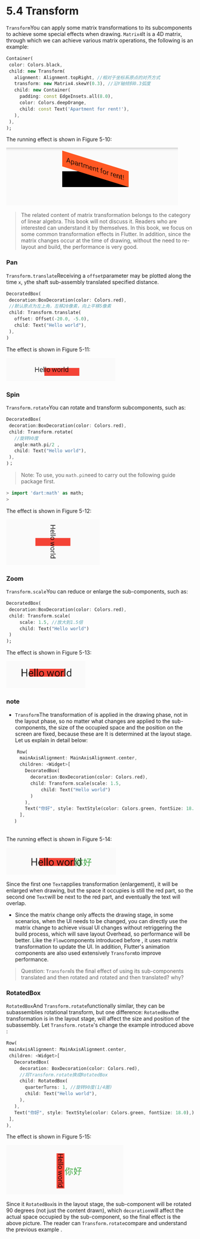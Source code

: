 # 5.4 Transform

`Transform`You can apply some matrix transformations to its subcomponents to achieve some special effects when drawing. `Matrix4`It is a 4D matrix, through which we can achieve various matrix operations, the following is an example:

``` dart 
Container(
 color: Colors.black,
 child: new Transform(
   alignment: Alignment.topRight, //相对于坐标系原点的对齐方式
   transform: new Matrix4.skewY(0.3), //沿Y轴倾斜0.3弧度
   child: new Container(
     padding: const EdgeInsets.all(8.0),
     color: Colors.deepOrange,
     child: const Text('Apartment for rent!'),
   ),
 ),
);

```

The running effect is shown in Figure 5-10:

![Figure 5-10](../resources/imgs/5-10.png)

> The related content of matrix transformation belongs to the category of linear algebra. This book will not discuss it. Readers who are interested can understand it by themselves. In this book, we focus on some common transformation effects in Flutter. In addition, since the matrix changes occur at the time of drawing, without the need to re-layout and build, the performance is very good.

### Pan

`Transform.translate`Receiving a `offset`parameter may be plotted along the time `x`, `y`the shaft sub-assembly translated specified distance.

``` dart 
DecoratedBox(
 decoration:BoxDecoration(color: Colors.red),
 //默认原点为左上角，左移20像素，向上平移5像素  
 child: Transform.translate(
   offset: Offset(-20.0, -5.0),
   child: Text("Hello world"),
 ),
)

```

The effect is shown in Figure 5-11:

![Figure 5-11](../resources/imgs/5-11.png)

### Spin

`Transform.rotate`You can rotate and transform subcomponents, such as:

``` dart 
DecoratedBox(
 decoration:BoxDecoration(color: Colors.red),
 child: Transform.rotate(
   //旋转90度
   angle:math.pi/2 ,
   child: Text("Hello world"),
 ),
)；

```

> Note: To use, you `math.pi`need to carry out the following guide package first.
> 
``` dart 
> import 'dart:math' as math;
> 
```

The effect is shown in Figure 5-12:

![Figure 5-12](../resources/imgs/5-12.png)

### Zoom

`Transform.scale`You can reduce or enlarge the sub-components, such as:

``` dart 
DecoratedBox(
 decoration:BoxDecoration(color: Colors.red),
 child: Transform.scale(
     scale: 1.5, //放大到1.5倍
     child: Text("Hello world")
 )
);

```

The effect is shown in Figure 5-13:

![Figure 5-13](../resources/imgs/5-13.png)

### note

-   `Transform`The transformation of is applied in the drawing phase, not in the layout phase, so no matter what changes are applied to the sub-components, the size of the occupied space and the position on the screen are fixed, because these are It is determined at the layout stage. Let us explain in detail below:
   
``` dart 
    Row(
     mainAxisAlignment: MainAxisAlignment.center,
     children: <Widget>[
       DecoratedBox(
         decoration:BoxDecoration(color: Colors.red),
         child: Transform.scale(scale: 1.5,
             child: Text("Hello world")
         )
       ),
       Text("你好", style: TextStyle(color: Colors.green, fontSize: 18.0),)
     ],
   )
   
```
   
   The running effect is shown in Figure 5-14:
   
   ![Figure 5-14](../resources/imgs/5-14.png)
   
   Since the first one `Text`applies transformation (enlargement), it will be enlarged when drawing, but the space it occupies is still the red part, so the second one `Text`will be next to the red part, and eventually the text will overlap.
   
-   Since the matrix change only affects the drawing stage, in some scenarios, when the UI needs to be changed, you can directly use the matrix change to achieve visual UI changes without retriggering the build process, which will save layout Overhead, so performance will be better. Like the `Flow`components introduced before , it uses matrix transformation to update the UI. In addition, Flutter's animation components are also used extensively `Transform`to improve performance.
   

> Question: `Transform`Is the final effect of using its sub-components translated and then rotated and rotated and then translated? why?

### RotatedBox

`RotatedBox`And `Transform.rotate`functionally similar, they can be subassemblies rotational transform, but one difference: `RotatedBox`the transformation is in the layout stage, will affect the size and position of the subassembly. Let `Transform.rotate`'s change the example introduced above :

``` dart 
Row(
 mainAxisAlignment: MainAxisAlignment.center,
 children: <Widget>[
   DecoratedBox(
     decoration: BoxDecoration(color: Colors.red),
     //将Transform.rotate换成RotatedBox  
     child: RotatedBox(
       quarterTurns: 1, //旋转90度(1/4圈)
       child: Text("Hello world"),
     ),
   ),
   Text("你好", style: TextStyle(color: Colors.green, fontSize: 18.0),)
 ],
),

```

The effect is shown in Figure 5-15:

![Figure 5-15](../resources/imgs/5-15.png)

Since it `RotatedBox`is in the layout stage, the sub-component will be rotated 90 degrees (not just the content drawn), which `decoration`will affect the actual space occupied by the sub-component, so the final effect is the above picture. The reader can `Transform.rotate`compare and understand the previous example .
